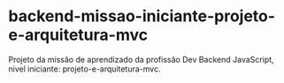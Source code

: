 # backend-missao-iniciante-projeto-e-arquitetura-mvc
Projeto da missão de aprendizado da profissão Dev Backend JavaScript, nivel iniciante: projeto-e-arquitetura-mvc.
